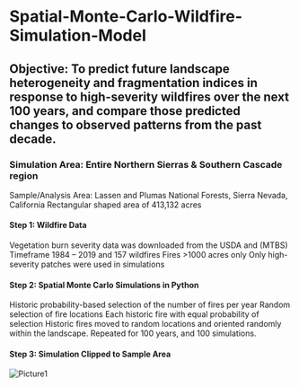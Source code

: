 # Spatial-Monte-Carlo-Wildfire-Simulation-Model
## Objective: To predict future landscape heterogeneity and fragmentation indices in response to high-severity wildfires over the next 100 years, and compare those predicted changes to observed patterns from the past decade.

### Simulation Area: Entire Northern Sierras & Southern Cascade region 
Sample/Analysis Area: Lassen and Plumas National Forests, Sierra Nevada, California
Rectangular shaped area of 413,132 acres

#### Step 1: Wildfire Data
Vegetation burn severity data was downloaded from the USDA and (MTBS)
Timeframe 1984 – 2019 and 157 wildfires
Fires >1000 acres only
Only high-severity patches were used in simulations
#### Step 2: Spatial Monte Carlo Simulations in Python
Historic probability-based selection of the number of fires per year
Random selection of fire locations
Each historic fire with equal probability of selection
Historic fires moved to random locations and oriented randomly within the landscape. 
Repeated for 100 years, and 100 simulations.

#### Step 3: Simulation Clipped to Sample Area


                
    
           
![Picture1](https://github.com/paudelasha/Spatial-Monte-Carlo-Wildfire-Simulation-Model/assets/113131787/03d98290-6e38-46a1-9777-f9018b5b399c)
